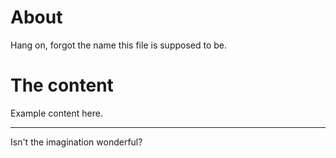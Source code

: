 # About

Hang on, forgot the name this file is supposed to be.

# The content

Example content here.

---

Isn't the imagination wonderful?
